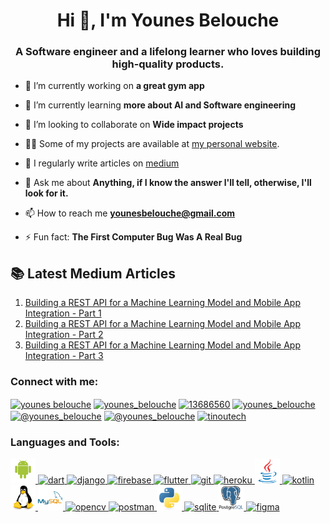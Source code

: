 <h1 align="center">Hi 👋, I'm Younes Belouche</h1>
<h3 align="center">A Software engineer and a lifelong learner who loves building high-quality products.</h3>

- 🔭 I’m currently working on **a great gym app**

- 🌱 I’m currently learning **more about AI and Software engineering**

- 👯 I’m looking to collaborate on **Wide impact projects**

- 👨‍💻 Some of my projects are available at [my personal website](https://dombroks.github.io/).

- 📝 I regularly write articles on [medium](https://medium.com/@younes_belouche)

- 💬 Ask me about **Anything, if I know the answer l'll tell, otherwise, I'll look for it.**

- 📫 How to reach me **younesbelouche@gmail.com**

- ⚡ Fun fact: **The First Computer Bug Was A Real Bug**

## 📚 Latest Medium Articles

1. [Building a REST API for a Machine Learning Model and Mobile App Integration - Part 1](https://medium.com/codex/building-a-rest-api-for-a-machine-learning-model-and-mobile-app-integration-part1-417a0d8c3df8)  
2. [Building a REST API for a Machine Learning Model and Mobile App Integration - Part 2](https://medium.com/codex/building-a-rest-api-for-a-machine-learning-model-and-mobile-app-integration-part-2-fd40927fcdc2)  
3. [Building a REST API for a Machine Learning Model and Mobile App Integration - Part 3](https://medium.com/codex/building-a-rest-api-for-a-machine-learning-model-and-mobile-app-integration-part-3-d2eeda72c0aa)  

<h3 align="left">Connect with me:</h3>
<p align="left"> 
<a href="https://www.linkedin.com/in/younes-belouche-641bb3197/" target="blank"><img align="center" src="https://raw.githubusercontent.com/rahuldkjain/github-profile-readme-generator/master/src/images/icons/Social/linked-in-alt.svg" alt="younes belouche" height="30" width="40" /></a>
<a href="https://twitter.com/younes_belouche" target="blank"><img align="center" src="https://raw.githubusercontent.com/rahuldkjain/github-profile-readme-generator/master/src/images/icons/Social/twitter.svg" alt="younes_belouche" height="30" width="40" /></a>
<a href="https://stackoverflow.com/users/13686560" target="blank"><img align="center" src="https://raw.githubusercontent.com/rahuldkjain/github-profile-readme-generator/master/src/images/icons/Social/stack-overflow.svg" alt="13686560" height="30" width="40" /></a>
<a href="https://instagram.com/younes_belouche" target="blank"><img align="center" src="https://raw.githubusercontent.com/rahuldkjain/github-profile-readme-generator/master/src/images/icons/Social/instagram.svg" alt="younes_belouche" height="30" width="40" /></a>
<a href="https://hashnode.com/@younes_belouche" target="blank"><img align="center" src="https://raw.githubusercontent.com/rahuldkjain/github-profile-readme-generator/master/src/images/icons/Social/hashnode.svg" alt="@younes_belouche" height="30" width="40" /></a>
<a href="https://medium.com/@younes_belouche" target="blank"><img align="center" src="https://raw.githubusercontent.com/rahuldkjain/github-profile-readme-generator/master/src/images/icons/Social/medium.svg" alt="@younes_belouche" height="30" width="40" /></a>
<a href="https://www.hackerrank.com/tinoutech" target="blank"><img align="center" src="https://raw.githubusercontent.com/rahuldkjain/github-profile-readme-generator/master/src/images/icons/Social/hackerrank.svg" alt="tinoutech" height="30" width="40" /></a>
</p>

<h3 align="left">Languages and Tools:</h3>
<p align="left"> <a href="https://developer.android.com" target="_blank" rel="noreferrer"> <img src="https://raw.githubusercontent.com/devicons/devicon/master/icons/android/android-original-wordmark.svg" alt="android" width="40" height="40"/> </a> <a href="https://dart.dev" target="_blank" rel="noreferrer"> <img src="https://www.vectorlogo.zone/logos/dartlang/dartlang-icon.svg" alt="dart" width="40" height="40"/> </a> <a href="https://www.djangoproject.com/" target="_blank" rel="noreferrer"> <img src="https://cdn.worldvectorlogo.com/logos/django.svg" alt="django" width="40" height="40"/> </a>  <a href="https://firebase.google.com/" target="_blank" rel="noreferrer"> <img src="https://www.vectorlogo.zone/logos/firebase/firebase-icon.svg" alt="firebase" width="40" height="40"/> </a>  <a href="https://flutter.dev" target="_blank" rel="noreferrer"> <img src="https://www.vectorlogo.zone/logos/flutterio/flutterio-icon.svg" alt="flutter" width="40" height="40"/> </a> <a href="https://git-scm.com/" target="_blank" rel="noreferrer"> <img src="https://www.vectorlogo.zone/logos/git-scm/git-scm-icon.svg" alt="git" width="40" height="40"/> </a> <a href="https://heroku.com" target="_blank" rel="noreferrer"> <img src="https://www.vectorlogo.zone/logos/heroku/heroku-icon.svg" alt="heroku" width="40" height="40"/> </a> <a href="https://www.java.com" target="_blank" rel="noreferrer"> <img src="https://raw.githubusercontent.com/devicons/devicon/master/icons/java/java-original.svg" alt="java" width="40" height="40"/> </a> <a href="https://kotlinlang.org" target="_blank" rel="noreferrer"> <img src="https://www.vectorlogo.zone/logos/kotlinlang/kotlinlang-icon.svg" alt="kotlin" width="40" height="40"/> </a> <a href="https://www.linux.org/" target="_blank" rel="noreferrer"> <img src="https://raw.githubusercontent.com/devicons/devicon/master/icons/linux/linux-original.svg" alt="linux" width="40" height="40"/> </a> <a href="https://www.mysql.com/" target="_blank" rel="noreferrer"> <img src="https://raw.githubusercontent.com/devicons/devicon/master/icons/mysql/mysql-original-wordmark.svg" alt="mysql" width="40" height="40"/> </a> <a href="https://opencv.org/" target="_blank" rel="noreferrer"> <img src="https://www.vectorlogo.zone/logos/opencv/opencv-icon.svg" alt="opencv" width="40" height="40"/> </a> <a href="https://postman.com" target="_blank" rel="noreferrer"> <img src="https://www.vectorlogo.zone/logos/getpostman/getpostman-icon.svg" alt="postman" width="40" height="40"/> </a> <a href="https://www.python.org" target="_blank" rel="noreferrer"> <img src="https://raw.githubusercontent.com/devicons/devicon/master/icons/python/python-original.svg" alt="python" width="40" height="40"/> </a> <a href="https://www.sqlite.org/" target="_blank" rel="noreferrer"> <img src="https://www.vectorlogo.zone/logos/sqlite/sqlite-icon.svg" alt="sqlite" width="40" height="40"/> </a> <a href="https://www.postgresql.org" target="_blank" rel="noreferrer"> <img src="https://raw.githubusercontent.com/devicons/devicon/master/icons/postgresql/postgresql-original-wordmark.svg" alt="postgresql" width="40" height="40"/> </a> 
 <a href="https://www.figma.com/" target="_blank" rel="noreferrer"> <img src="https://www.vectorlogo.zone/logos/figma/figma-icon.svg" alt="figma" width="40" height="40"/> </a> 
</p>

<!-- <p><img align="left" src="https://github-readme-stats.vercel.app/api/top-langs?username=dombroks&show_icons=true&locale=en&layout=compact" alt="dombroks" /></p> -->


<!-- <p><img align="center" src="https://github-readme-streak-stats.herokuapp.com/?user=dombroks&" alt="dombroks" /></p> -->


